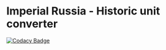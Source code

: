 # Imperial Russia - Historic unit converter

[![Codacy Badge](https://api.codacy.com/project/badge/Grade/4e933c7c71ed4d5d88a08382205cbe2b)](https://app.codacy.com/manual/neupokoev-n/ImperialRussia?utm_source=github.com&utm_medium=referral&utm_content=mikolasan/ImperialRussia&utm_campaign=Badge_Grade_Dashboard)

